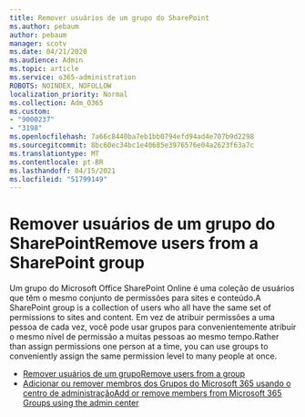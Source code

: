 ```yaml
---
title: Remover usuários de um grupo do SharePoint
ms.author: pebaum
author: pebaum
manager: scotv
ms.date: 04/21/2020
ms.audience: Admin
ms.topic: article
ms.service: o365-administration
ROBOTS: NOINDEX, NOFOLLOW
localization_priority: Normal
ms.collection: Adm_O365
ms.custom:
- "9000237"
- "3198"
ms.openlocfilehash: 7a66c8440ba7eb1bb0794efd94ad4e707b9d2298
ms.sourcegitcommit: 8bc60ec34bc1e40685e3976576e04a2623f63a7c
ms.translationtype: MT
ms.contentlocale: pt-BR
ms.lasthandoff: 04/15/2021
ms.locfileid: "51799149"
---
```

# <a name="remove-users-from-a-sharepoint-group"></a><span data-ttu-id="68e90-102">Remover usuários de um grupo do SharePoint</span><span class="sxs-lookup"><span data-stu-id="68e90-102">Remove users from a SharePoint group</span></span>

<span data-ttu-id="68e90-103">Um grupo do Microsoft Office SharePoint Online é uma coleção de usuários que têm o mesmo conjunto de permissões para sites e conteúdo.</span><span class="sxs-lookup"><span data-stu-id="68e90-103">A SharePoint group is a collection of users who all have the same set of permissions to sites and content.</span></span> <span data-ttu-id="68e90-104">Em vez de atribuir permissões a uma pessoa de cada vez, você pode usar grupos para convenientemente atribuir o mesmo nível de permissão a muitas pessoas ao mesmo tempo.</span><span class="sxs-lookup"><span data-stu-id="68e90-104">Rather than assign permissions one person at a time, you can use groups to conveniently assign the same permission level to many people at once.</span></span>

- [<span data-ttu-id="68e90-105">Remover usuários de um grupo</span><span class="sxs-lookup"><span data-stu-id="68e90-105">Remove users from a group</span></span>](https://docs.microsoft.com/sharepoint/customize-sharepoint-site-permissions#remove-users-from-a-group)
- [<span data-ttu-id="68e90-106">Adicionar ou remover membros dos Grupos do Microsoft 365 usando o centro de administração</span><span class="sxs-lookup"><span data-stu-id="68e90-106">Add or remove members from Microsoft 365 Groups using the admin center</span></span>](https://docs.microsoft.com/microsoft-365/admin/create-groups/add-or-remove-members-from-groups)
